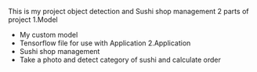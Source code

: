 This is my project object detection and Sushi shop management
2 parts of project 
1.Model
  - My custom model
  - Tensorflow file for use with Application
2.Application
  - Sushi shop management
  - Take a photo and detect category of sushi and calculate order
